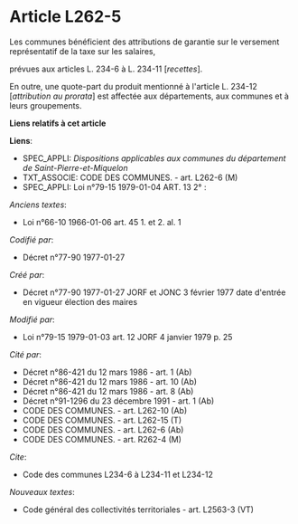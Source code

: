 # Article L262-5

Les communes bénéficient des attributions de garantie sur le versement représentatif de la taxe sur les salaires,

prévues aux articles L. 234-6 à L. 234-11 [*recettes*]. 

En outre, une quote-part du produit mentionné à l'article L. 234-12 [*attribution au prorata*] est affectée aux départements,
aux communes et à leurs groupements.

**Liens relatifs à cet article**

**Liens**:

  - SPEC_APPLI: *Dispositions applicables aux communes du département de Saint-Pierre-et-Miquelon*
  - TXT_ASSOCIE: CODE DES COMMUNES. - art. L262-6 (M)
  - SPEC_APPLI: Loi n°79-15 1979-01-04 ART. 13 2° :

_Anciens textes_:

  - Loi n°66-10 1966-01-06 art. 45 1. et 2. al. 1

_Codifié par_:

  - Décret n°77-90 1977-01-27

_Créé par_:

  - Décret n°77-90 1977-01-27 JORF et JONC 3 février 1977 date d'entrée en vigueur élection des maires

_Modifié par_:

  - Loi n°79-15 1979-01-03 art. 12 JORF 4 janvier 1979 p. 25

_Cité par_:

  - Décret n°86-421 du 12 mars 1986 - art. 1 (Ab)
  - Décret n°86-421 du 12 mars 1986 - art. 10 (Ab)
  - Décret n°86-421 du 12 mars 1986 - art. 8 (Ab)
  - Décret n°91-1296 du 23 décembre 1991 - art. 1 (Ab)
  - CODE DES COMMUNES. - art. L262-10 (Ab)
  - CODE DES COMMUNES. - art. L262-15 (T)
  - CODE DES COMMUNES. - art. L262-6 (Ab)
  - CODE DES COMMUNES. - art. R262-4 (M)

_Cite_:

  - Code des communes L234-6 à L234-11 et L234-12

_Nouveaux textes_:

  - Code général des collectivités territoriales - art. L2563-3 (VT)
